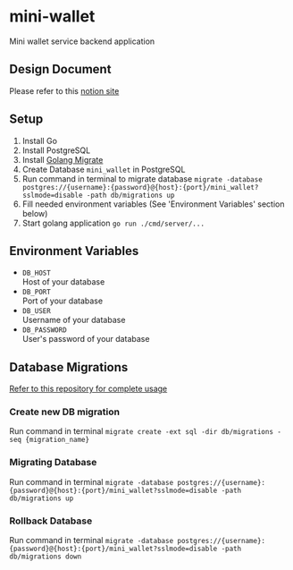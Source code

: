 # mini-wallet
Mini wallet service backend application

## Design Document
Please refer to this [notion site](https://boiling-handstand-d11.notion.site/Mini-Wallet-Exercise-11c1786ae8964f3bb2ff0badf109ac2b)

## Setup
1. Install Go
2. Install PostgreSQL
3. Install [Golang Migrate](https://github.com/golang-migrate/migrate)
4. Create Database `mini_wallet` in PostgreSQL
5. Run command in terminal to migrate database `migrate -database postgres://{username}:{password}@{host}:{port}/mini_wallet?sslmode=disable -path db/migrations up`
6. Fill needed environment variables (See 'Environment Variables' section below)
7. Start golang application `go run ./cmd/server/...`

## Environment Variables
- `DB_HOST`<br>
  Host of your database
- `DB_PORT`<br>
  Port of your database
- `DB_USER`<br>
  Username of your database
- `DB_PASSWORD`<br>
  User's password of your database

## Database Migrations
[Refer to this repository for complete usage](https://github.com/golang-migrate/migrate)

### Create new DB migration
Run command in terminal `migrate create -ext sql -dir db/migrations -seq {migration_name}`

### Migrating Database
Run command in terminal `migrate -database postgres://{username}:{password}@{host}:{port}/mini_wallet?sslmode=disable -path db/migrations up`

### Rollback Database
Run command in terminal `migrate -database postgres://{username}:{password}@{host}:{port}/mini_wallet?sslmode=disable -path db/migrations down`

